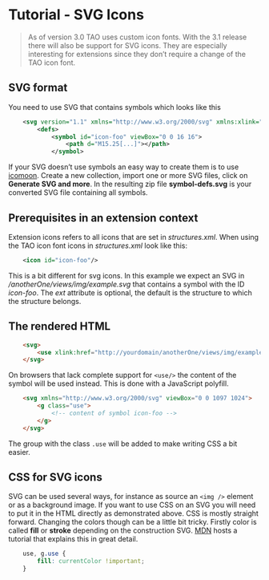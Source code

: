 <!--
parent: Tutorials
created_at: '2016-04-29 17:14:19'
updated_at: '2016-05-04 17:35:08'
authors:
    - 'Dieter Raber'
tags:
    - Tutorials
-->

Tutorial - SVG Icons
====================

> As of version 3.0 TAO uses custom icon fonts. With the 3.1 release there will also be support for SVG icons. They are especially interesting for extensions since they don’t require a change of the TAO icon font.

SVG format
----------

You need to use SVG that contains symbols which looks like this

```xml
    <svg version="1.1" xmlns="http://www.w3.org/2000/svg" xmlns:xlink="http://www.w3.org/1999/xlink">
        <defs>
            <symbol id="icon-foo" viewBox="0 0 16 16">
                <path d="M15.25[...]"></path>
            </symbol>
```

If your SVG doesn’t use symbols an easy way to create them is to use [icomoon](https://icomoon.io/app/). Create a new collection, import one or more SVG files, click on **Generate SVG and more**. In the resulting zip file **symbol-defs.svg** is your converted SVG file containing all symbols.

Prerequisites in an extension context
-------------------------------------

Extension icons refers to all icons that are set in *structures.xml*. When using the TAO icon font icons in *structures.xml* look like this:
```xml
    <icon id="icon-foo"/>
```

This is a bit different for svg icons. In this example we expect an SVG in */anotherOne/views/img/example.svg* that contains a symbol with the ID *icon-foo*. The *ext* attribute is optional, the default is the structure to which the structure belongs.

The rendered HTML
-----------------
```html
    <svg>
        <use xlink:href="http://yourdomain/anotherOne/views/img/example#icon-foo"></use>
    </svg>
```

On browsers that lack complete support for `<use/>` the content of the symbol will be used instead. This is done with a JavaScript polyfill.

```html
    <svg xmlns="http://www.w3.org/2000/svg" viewBox="0 0 1097 1024">
        <g class="use">
            <!-- content of symbol icon-foo --> 
        </g>
    </svg>
```
The group with the class `.use` will be added to make writing CSS a bit easier.

CSS for SVG icons
-----------------

SVG can be used several ways, for instance as source an `<img />` element or as a background image. If you want to use CSS on an SVG you will need to put it in the HTML directly as demonstrated above. CSS is mostly straight forward. Changing the colors though can be a little bit tricky. Firstly color is called **fill** or **stroke** depending on the construction SVG. [MDN](https://developer.mozilla.org/en-US/docs/Web/SVG/Tutorial/Fills_and_Strokes) hosts a tutorial that explains this in great detail.

```css
    use, g.use {
        fill: currentColor !important;
    }
```

